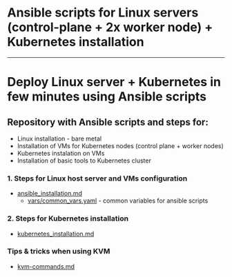 # Ansible scripts for Linux servers (control-plane + 2x worker node) + Kubernetes installation
---
# Deploy Linux server + Kubernetes  in few minutes using Ansible scripts
## Repository with Ansible scripts and steps for:
- Linux installation - bare metal
- Installation of VMs for Kubernetes nodes (control plane + worker nodes)
- Kubernetes instalation on VMs
- Installation of basic tools to Kubernetes cluster
  

### 1. Steps for Linux host server and VMs configuration
- [ansible_installation.md](ansible-installation.md)
    - [vars/common_vars.yaml](vars/common_vars.yaml) - common variables for ansible scripts

### 2. Steps for Kubernetes installation
- [kubernetes_installation.md](kubernetes-installation.md)

### Tips & tricks when using KVM
- [kvm-commands.md](kvm-commands.md)
